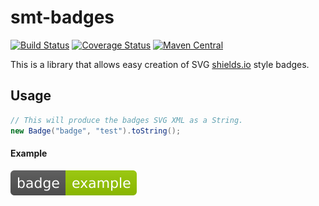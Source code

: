 <!---
Copyright 2015 Karl Bennett

Licensed under the Apache License, Version 2.0 (the "License");
you may not use this file except in compliance with the License.
You may obtain a copy of the License at

    http://www.apache.org/licenses/LICENSE-2.0

Unless required by applicable law or agreed to in writing, software
distributed under the License is distributed on an "AS IS" BASIS,
WITHOUT WARRANTIES OR CONDITIONS OF ANY KIND, either express or implied.
See the License for the specific language governing permissions and
limitations under the License.
-->
smt-badges
===========
[![Build Status](https://travis-ci.org/shiver-me-timbers/smt-badges.svg)](https://travis-ci.org/shiver-me-timbers/smt-badges) [![Coverage Status](https://coveralls.io/repos/shiver-me-timbers/smt-badges/badge.svg?branch=master&service=github)](https://coveralls.io/github/shiver-me-timbers/smt-badges?branch=master) [![Maven Central](https://maven-badges.herokuapp.com/maven-central/com.github.shiver-me-timbers/smt-badges/badge.svg)](https://maven-badges.herokuapp.com/maven-central/com.github.shiver-me-timbers/smt-badges/)

This is a library that allows easy creation of SVG [shields.io](https://shields.io/) style badges.

## Usage

```java
// This will produce the badges SVG XML as a String.
new Badge("badge", "test").toString();
```

#### Example

![Badge Example](https://raw.githubusercontent.com/shiver-me-timbers/smt-badges-parent/master/smt-badges/badge-example.svg)
